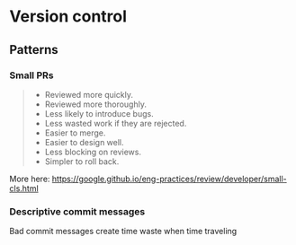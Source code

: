 # Version control

## Patterns

### Small PRs

> - Reviewed more quickly. 
> - Reviewed more thoroughly.
> - Less likely to introduce bugs. 
> - Less wasted work if they are rejected. 
> - Easier to merge. 
> - Easier to design well. 
> - Less blocking on reviews. 
> - Simpler to roll back.

More here: https://google.github.io/eng-practices/review/developer/small-cls.html

### Descriptive commit messages

Bad commit messages create time waste when time traveling
